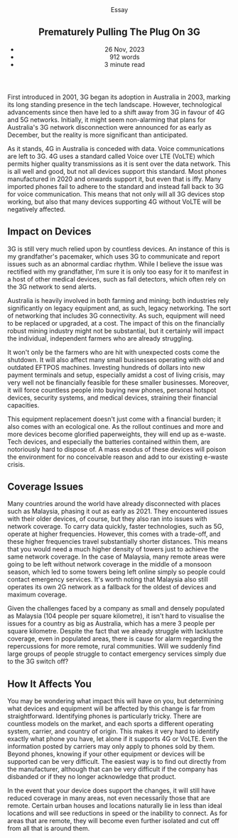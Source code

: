<head>
    <title>Prematurely Pulling The Plug On 3G | Vale.Rocks</title>
    <meta property="og:title" content="Prematurely Pulling The Plug On 3G"/>
    <meta name="description" content="Critical thoughts on the intention of Australian telcos to sunset the 3G network and the major repurcussions on coverage, safety, and much more that will come with it." />
    <meta property="og:description" content="Better hope you don't need to call emergency services." />
    <meta property="article:published_time" content="2023-11-26" />
    <meta property="article:modified_time" content="2023-11-29" />
    <meta property="article:section" content="Essays" />
</head>

<article>
<header>
	Essay
	<h1>
		Prematurely Pulling The Plug On 3G
	</h1>
	<ul>
		<li><time datetime="2023-11-26">26 Nov, 2023</time></li>
		<li>912 words</li>
		<li>3 minute read</li>
	</ul>
</header>

First introduced in 2001, 3G began its adoption in Australia in 2003, marking its long standing presence in the tech landscape. However, technological advancements since then have led to a shift away from 3G in favour of 4G and 5G networks. Initially, it might seem non-alarming that plans for Australia's 3G network disconnection were announced for as early as December, but the reality is more significant than anticipated.

As it stands, 4G in Australia is conceded with data. Voice communications are left to 3G. 4G uses a standard called Voice over LTE (VoLTE) which permits higher quality transmissions as it is sent over the data network. This is all well and good, but not all devices support this standard. Most phones manufactured in 2020 and onwards support it, but even that is iffy. Many imported phones fail to adhere to the standard and instead fall back to 3G for voice communication. This means that not only will all 3G devices stop working, but also that many devices supporting 4G without VoLTE will be negatively affected.

## Impact on Devices

3G is still very much relied upon by countless devices. An instance of this is my grandfather's pacemaker, which uses 3G to communicate and report issues such as an abnormal cardiac rhythm. While I believe the issue was rectified with my grandfather, I'm sure it is only too easy for it to manifest in a host of other medical devices, such as fall detectors, which often rely on the 3G network to send alerts.

Australia is heavily involved in both farming and mining; both industries rely significantly on legacy equipment and, as such, legacy networking. The sort of networking that includes 3G connectivity. As such, equipment will need to be replaced or upgraded, at a cost. The impact of this on the financially robust mining industry might not be substantial, but it certainly will impact the individual, independent farmers who are already struggling.

It won't only be the farmers who are hit with unexpected costs come the shutdown. It will also affect many small businesses operating with old and outdated EFTPOS machines. Investing hundreds of dollars into new payment terminals and setup, especially amidst a cost of living crisis, may very well not be financially feasible for these smaller businesses. Moreover, it will force countless people into buying new phones, personal hotspot devices, security systems, and medical devices, straining their financial capacities.

This equipment replacement doesn't just come with a financial burden; it also comes with an ecological one. As the rollout continues and more and more devices become glorified paperweights, they will end up as e-waste. Tech devices, and especially the batteries contained within them, are notoriously hard to dispose of. A mass exodus of these devices will poison the environment for no conceivable reason and add to our existing e-waste crisis.

## Coverage Issues

Many countries around the world have already disconnected with places such as Malaysia, phasing it out as early as 2021. They encountered issues with their older devices, of course, but they also ran into issues with network coverage. To carry data quickly, faster technologies, such as 5G, operate at higher frequencies. However, this comes with a trade-off, and these higher frequencies travel substantially shorter distances. This means that you would need a much higher density of towers just to achieve the same network coverage. In the case of Malaysia, many remote areas were going to be left without network coverage in the middle of a monsoon season, which led to some towers being left online simply so people could contact emergency services. It's worth noting that Malaysia also still operates its own 2G network as a fallback for the oldest of devices and maximum coverage.

Given the challenges faced by a company as small and densely populated as Malaysia (104 people per square kilometre), it isn't hard to visualise the issues for a country as big as Australia, which has a mere 3 people per square kilometre. Despite the fact that we already struggle with lacklustre coverage, even in populated areas, there is cause for alarm regarding the repercussions for more remote, rural communities. Will we suddenly find large groups of people struggle to contact emergency services simply due to the 3G switch off?

## How It Affects You

You may be wondering what impact this will have on you, but determining what devices and equipment will be affected by this change is far from straightforward. Identifying phones is particularly tricky. There are countless models on the market, and each sports a different operating system, carrier, and country of origin. This makes it very hard to identify exactly what phone you have, let alone if it supports 4G or VoLTE. Even the information posted by carriers may only apply to phones sold by them. Beyond phones, knowing if your other equipment or devices will be supported can be very difficult. The easiest way is to find out directly from the manufacturer, although that can be very difficult if the company has disbanded or if they no longer acknowledge that product.

In the event that your device does support the changes, it will still have reduced coverage in many areas, not even necessarily those that are remote. Certain urban houses and locations naturally lie in less than ideal locations and will see reductions in speed or the inability to connect. As for areas that are remote, they will become even further isolated and cut off from all that is around them.

</article>

<span class="giscus"></span>
